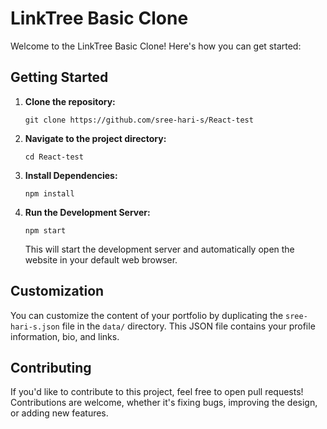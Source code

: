 
# LinkTree Basic Clone

Welcome to the LinkTree Basic Clone! Here's how you can get started:

## Getting Started

1. **Clone the repository:**
   ```
   git clone https://github.com/sree-hari-s/React-test
   ```

2. **Navigate to the project directory:**
   ```
   cd React-test
   ```

3. **Install Dependencies:**
   ```
   npm install
   ```

4. **Run the Development Server:**
   ```
   npm start
   ```
   This will start the development server and automatically open the website in your default web browser.


## Customization

You can customize the content of your portfolio by duplicating the `sree-hari-s.json` file in the `data/` directory. This JSON file contains your profile information, bio, and links.

## Contributing

If you'd like to contribute to this project, feel free to open pull requests! Contributions are welcome, whether it's fixing bugs, improving the design, or adding new features.
